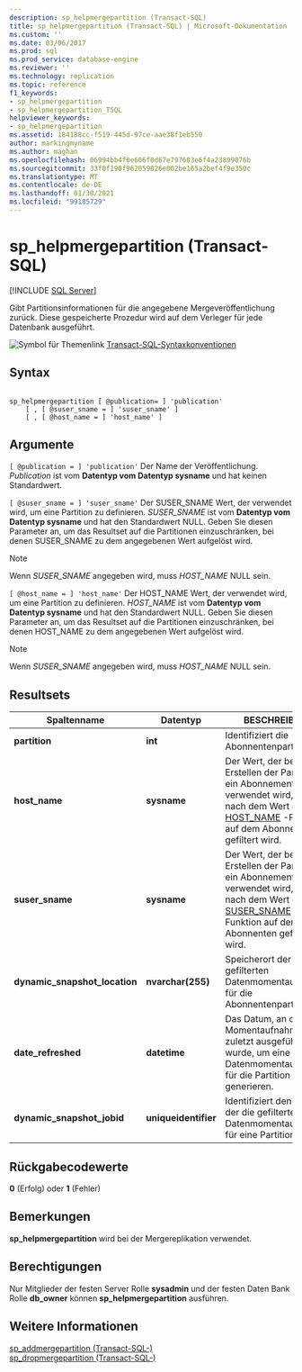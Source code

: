 ```yaml
---
description: sp_helpmergepartition (Transact-SQL)
title: sp_helpmergepartition (Transact-SQL) | Microsoft-Dokumentation
ms.custom: ''
ms.date: 03/06/2017
ms.prod: sql
ms.prod_service: database-engine
ms.reviewer: ''
ms.technology: replication
ms.topic: reference
f1_keywords:
- sp_helpmergepartition
- sp_helpmergepartition_TSQL
helpviewer_keywords:
- sp_helpmergepartition
ms.assetid: 184188cc-f519-445d-97ce-aae38f1eb550
author: markingmyname
ms.author: maghan
ms.openlocfilehash: 06994bb4f0e606f0d67e797603e6f4a23899076b
ms.sourcegitcommit: 33f0f190f962059826e002be165a2bef4f9e350c
ms.translationtype: MT
ms.contentlocale: de-DE
ms.lasthandoff: 01/30/2021
ms.locfileid: "99185729"
---
```

# <a name="sp_helpmergepartition-transact-sql"></a>sp_helpmergepartition (Transact-SQL)
[!INCLUDE [SQL Server](../../includes/applies-to-version/sqlserver.md)]

  Gibt Partitionsinformationen für die angegebene Mergeveröffentlichung zurück. Diese gespeicherte Prozedur wird auf dem Verleger für jede Datenbank ausgeführt.  
  
 ![Symbol für Themenlink](../../database-engine/configure-windows/media/topic-link.gif "Symbol für Themenlink") [Transact-SQL-Syntaxkonventionen](../../t-sql/language-elements/transact-sql-syntax-conventions-transact-sql.md)  
  
## <a name="syntax"></a>Syntax  
  
```  
  
sp_helpmergepartition [ @publication= ] 'publication'   
    [ , [ @suser_sname = ] 'suser_sname' ]  
    [ , [ @host_name = ] 'host_name' ]  
```  
  
## <a name="arguments"></a>Argumente  
`[ @publication = ] 'publication'` Der Name der Veröffentlichung. *Publication* ist vom **Datentyp vom Datentyp sysname** und hat keinen Standardwert.  
  
`[ @suser_sname = ] 'suser_sname'` Der SUSER_SNAME Wert, der verwendet wird, um eine Partition zu definieren. *SUSER_SNAME* ist vom **Datentyp vom Datentyp sysname** und hat den Standardwert NULL. Geben Sie diesen Parameter an, um das Resultset auf die Partitionen einzuschränken, bei denen SUSER_SNAME zu dem angegebenen Wert aufgelöst wird.  
  
> [!NOTE]  
>  Wenn *SUSER_SNAME* angegeben wird, muss *HOST_NAME* NULL sein.  
  
`[ @host_name = ] 'host_name'` Der HOST_NAME Wert, der verwendet wird, um eine Partition zu definieren. *HOST_NAME* ist vom **Datentyp vom Datentyp sysname** und hat den Standardwert NULL. Geben Sie diesen Parameter an, um das Resultset auf die Partitionen einzuschränken, bei denen HOST_NAME zu dem angegebenen Wert aufgelöst wird.  
  
> [!NOTE]  
>  Wenn *SUSER_SNAME* angegeben wird, muss *HOST_NAME* NULL sein.  
  
## <a name="result-sets"></a>Resultsets  
  
|Spaltenname|Datentyp|BESCHREIBUNG|  
|-----------------|---------------|-----------------|  
|**partition**|**int**|Identifiziert die Abonnentenpartition.|  
|**host_name**|**sysname**|Der Wert, der beim Erstellen der Partition für ein Abonnement verwendet wird, das nach dem Wert der [HOST_NAME](../../t-sql/functions/host-name-transact-sql.md) -Funktion auf dem Abonnenten gefiltert wird.|  
|**suser_sname**|**sysname**|Der Wert, der beim Erstellen der Partition für ein Abonnement verwendet wird, das nach dem Wert der [SUSER_SNAME](../../t-sql/functions/suser-sname-transact-sql.md) -Funktion auf dem Abonnenten gefiltert wird.|  
|**dynamic_snapshot_location**|**nvarchar(255)**|Speicherort der gefilterten Datenmomentaufnahme für die Abonnentenpartition.|  
|**date_refreshed**|**datetime**|Das Datum, an dem der Momentaufnahmeauftrag zuletzt ausgeführt wurde, um eine gefilterte Datenmomentaufnahme für die Partition zu generieren.|  
|**dynamic_snapshot_jobid**|**uniqueidentifier**|Identifiziert den Auftrag, der die gefilterte Datenmomentaufnahme für eine Partition erstellt.|  
  
## <a name="return-code-values"></a>Rückgabecodewerte  
 **0** (Erfolg) oder **1** (Fehler)  
  
## <a name="remarks"></a>Bemerkungen  
 **sp_helpmergepartition** wird bei der Mergereplikation verwendet.  
  
## <a name="permissions"></a>Berechtigungen  
 Nur Mitglieder der festen Server Rolle **sysadmin** und der festen Daten Bank Rolle **db_owner** können **sp_helpmergepartition** ausführen.  
  
## <a name="see-also"></a>Weitere Informationen  
 [sp_addmergepartition &#40;Transact-SQL-&#41;](../../relational-databases/system-stored-procedures/sp-addmergepartition-transact-sql.md)   
 [sp_dropmergepartition &#40;Transact-SQL-&#41;](../../relational-databases/system-stored-procedures/sp-dropmergepartition-transact-sql.md)  
  
  
